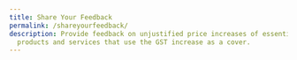```yaml
---
title: Share Your Feedback
permalink: /shareyourfeedback/
description: Provide feedback on unjustified price increases of essential
  products and services that use the GST increase as a cover.
---
```


